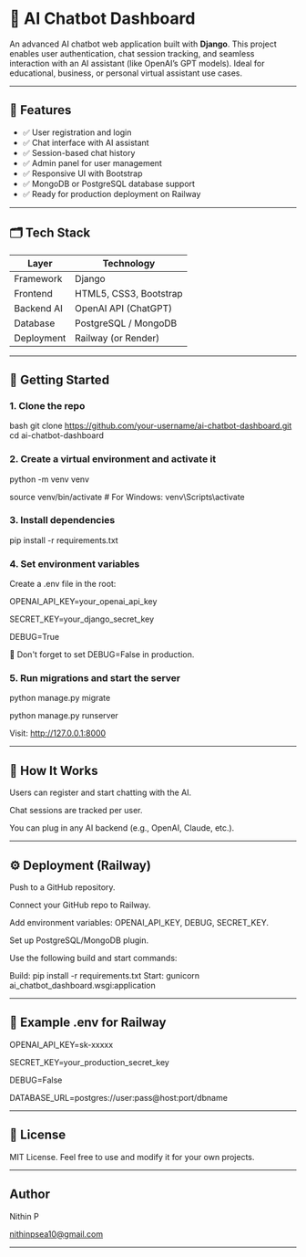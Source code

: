 # 🧠 AI Chatbot Dashboard

An advanced AI chatbot web application built with **Django**. This project enables user authentication, chat session tracking, and seamless interaction with an AI assistant (like OpenAI’s GPT models). Ideal for educational, business, or personal virtual assistant use cases.

---

## 🔧 Features

- ✅ User registration and login
- ✅ Chat interface with AI assistant
- ✅ Session-based chat history
- ✅ Admin panel for user management
- ✅ Responsive UI with Bootstrap
- ✅ MongoDB or PostgreSQL database support
- ✅ Ready for production deployment on Railway

---

## 🗂️ Tech Stack

| Layer        | Technology              |
|--------------|-------------------------|
| Framework    | Django                  |
| Frontend     | HTML5, CSS3, Bootstrap  |
| Backend AI   | OpenAI API (ChatGPT)    |
| Database     | PostgreSQL / MongoDB    |
| Deployment   | Railway (or Render)     |

---


## 🚀 Getting Started

### 1. Clone the repo

bash
git clone https://github.com/your-username/ai-chatbot-dashboard.git
cd ai-chatbot-dashboard

### 2. Create a virtual environment and activate it

python -m venv venv

source venv/bin/activate   # For Windows: venv\Scripts\activate

### 3. Install dependencies

pip install -r requirements.txt

### 4. Set environment variables
Create a .env file in the root:

OPENAI_API_KEY=your_openai_api_key

SECRET_KEY=your_django_secret_key

DEBUG=True

🔐 Don't forget to set DEBUG=False in production.

### 5. Run migrations and start the server

python manage.py migrate

python manage.py runserver

Visit: http://127.0.0.1:8000

---

## 💬 How It Works

Users can register and start chatting with the AI.

Chat sessions are tracked per user.

You can plug in any AI backend (e.g., OpenAI, Claude, etc.).

---

## ⚙️ Deployment (Railway)
Push to a GitHub repository.

Connect your GitHub repo to Railway.

Add environment variables: OPENAI_API_KEY, DEBUG, SECRET_KEY.

Set up PostgreSQL/MongoDB plugin.

Use the following build and start commands:

Build: pip install -r requirements.txt
Start: gunicorn ai_chatbot_dashboard.wsgi:application

---

## 🧪 Example .env for Railway

OPENAI_API_KEY=sk-xxxxx

SECRET_KEY=your_production_secret_key

DEBUG=False

DATABASE_URL=postgres://user:pass@host:port/dbname

---

## 📄 License
MIT License. Feel free to use and modify it for your own projects.

---

## Author

Nithin P

nithinpsea10@gmail.com

---
